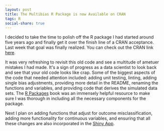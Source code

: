 ```yaml
---
layout: post
title: The Multibias R Package is now Available on CRAN
tags: R
social-share: true
---
```


I decided to take the time to polish off the R package I had started around five years ago and finally get it over the finish line of a CRAN acceptance. Last week that goal was finally realized. You can check out the CRAN link [here](https://cran.r-project.org/web/packages/multibias/index.html).

It was very refreshing to revisit this old code and see a multitude of ametuer mistakes I had made. It's a sign of progress as a data scientist to look back and see that your old code looks like crap. Some of the biggest aspects of the code that needed attention included: adding unit testing, linting, adding single bias adjustments, providing more detail in the README, renaming the functions and variables, and providing code that derives the simulated data sets. The [R Packages](https://r-pkgs.org/) book was an immensely helpful resource to make sure I was thorough in including all the necessary components for the package.

Next I plan on adding functions that adjust for outcome misclassification, adding more functionality for continuous variables, and ensuring that all these changes are also incorporated in the [Shiny App](https://pcbrendel.shinyapps.io/multibias/).
